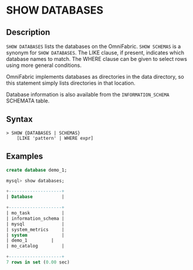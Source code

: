 # **SHOW DATABASES**

## **Description**

`SHOW DATABASES` lists the databases on the OmniFabric. `SHOW SCHEMAS` is a synonym for `SHOW DATABASES`. The LIKE clause, if present, indicates which database names to match. The WHERE clause can be given to select rows using more general conditions.

OmniFabric implements databases as directories in the data directory, so this statement simply lists directories in that location.

Database information is also available from the `INFORMATION_SCHEMA` SCHEMATA table.

## **Syntax**

```
> SHOW {DATABASES | SCHEMAS}
    [LIKE 'pattern' | WHERE expr]
```

## **Examples**

```sql
create database demo_1;

mysql> show databases;

+--------------------+
| Database           |

+--------------------+
| mo_task            |
| information_schema |
| mysql              |
| system_metrics     |
| system             |
| demo_1         |
| mo_catalog         |

+--------------------+
7 rows in set (0.00 sec)
```
